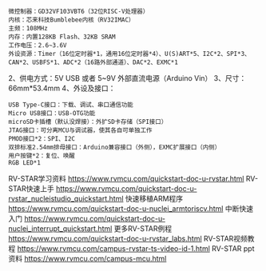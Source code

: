     微控制器：GD32VF103VBT6（32位RISC-V处理器）
    内核：芯来科技Bumblebee内核（RV32IMAC）
    主频：108MHz
    内存：内置128KB Flash、32KB SRAM
    工作电压：2.6~3.6V
    外设资源：Timer（16位定时器*1，通用16位定时器*4）、U(S)ART*5、I2C*2、SPI*3、CAN*2、USBFS*1、ADC*2（16路外部通道）、DAC*2、EXMC*1

2、供电方式：5V USB 或者 5~9V 外部直流电源（Arduino Vin）
3、尺寸：66mm*53.4mm
4、外设及接口：

    USB Type-C接口：下载、调试、串口通信功能
    Micro USB接口：USB-OTG功能
    microSD卡插槽（默认没焊接）：外扩SD卡存储（SPI接口）
    JTAG接口：可分离MCU与调试器，使其各自可单独工作
    PMOD接口*2：SPI、I2C
    双排标准2.54mm排母接口：Arduino兼容接口（外侧），EXMC扩展接口（内侧）
    用户按键*2：复位、唤醒
    RGB LED*1

RV-STAR学习资料 	https://www.rvmcu.com/quickstart-doc-u-rvstar.html
RV-STAR快速上手 	https://www.rvmcu.com/quickstart-doc-u-rvstar_nucleistudio_quickstart.html
快速移植ARM程序 	https://www.rvmcu.com/quickstart-doc-u-nuclei_armtoriscv.html
中断快速入门 	https://www.rvmcu.com/quickstart-doc-u-nuclei_interrupt_quickstart.html
更多RV-STAR例程 	https://www.rvmcu.com/quickstart-doc-u-rvstar_labs.html
RV-STAR视频教程 	https://www.rvmcu.com/campus-rvstar-ts-video-id-1.html
RV-STAR ppt资料 	https://www.rvmcu.com/campus-mcu.html
